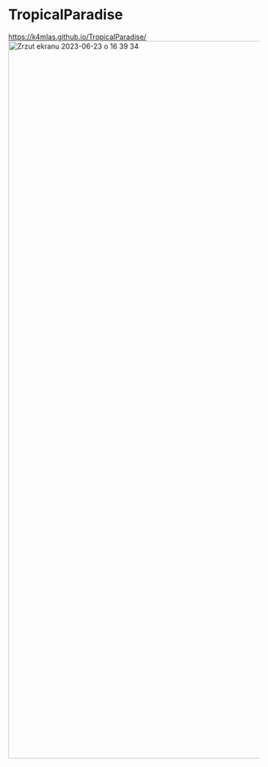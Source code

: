 # TropicalParadise
https://k4mlas.github.io/TropicalParadise/
<img width="1440" alt="Zrzut ekranu 2023-06-23 o 16 39 34" src="https://github.com/k4mlas/TropicalParadise/assets/112805847/d8b20218-8291-4e81-ab7c-5a587f15bd53">
